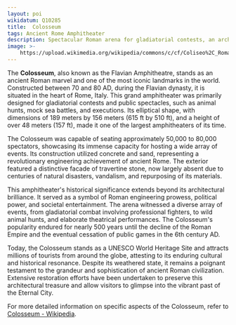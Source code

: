 ```yaml
---
layout: poi
wikidatum: Q10285
title:  Colosseum
tags: Ancient Rome Amphitheater
description: Spectacular Roman arena for gladiatorial contests, an architectural masterpiece.
image: >-
    https://upload.wikimedia.org/wikipedia/commons/c/cf/Coliseo%2C_Roma%2C_Italia%2C_2022-09-15%2C_DD_96.jpg
---
```

<meta charset="UTF-8">
<meta name="keywords" content="Ancient,Rome,Amphitheater">
<meta name="viewport" content="width=device-width, initial-scale=1.0">
<p>The <strong>Colosseum</strong>, also known as the Flavian Amphitheatre, stands as an ancient Roman marvel and one of the most iconic landmarks in the world. Constructed between 70 and 80 AD, during the Flavian dynasty, it is situated in the heart of Rome, Italy. This grand amphitheater was primarily designed for gladiatorial contests and public spectacles, such as animal hunts, mock sea battles, and executions. Its elliptical shape, with dimensions of 189 meters by 156 meters (615 ft by 510 ft), and a height of over 48 meters (157 ft), made it one of the largest amphitheaters of its time.</p>

<p>The Colosseum was capable of seating approximately 50,000 to 80,000 spectators, showcasing its immense capacity for hosting a wide array of events. Its construction utilized concrete and sand, representing a revolutionary engineering achievement of ancient Rome. The exterior featured a distinctive facade of travertine stone, now largely absent due to centuries of natural disasters, vandalism, and repurposing of its materials.</p>

<p>This amphitheater's historical significance extends beyond its architectural brilliance. It served as a symbol of Roman engineering prowess, political power, and societal entertainment. The arena witnessed a diverse array of events, from gladiatorial combat involving professional fighters, to wild animal hunts, and elaborate theatrical performances. The Colosseum's popularity endured for nearly 500 years until the decline of the Roman Empire and the eventual cessation of public games in the 6th century AD.</p>

<p>Today, the Colosseum stands as a UNESCO World Heritage Site and attracts millions of tourists from around the globe, attesting to its enduring cultural and historical resonance. Despite its weathered state, it remains a poignant testament to the grandeur and sophistication of ancient Roman civilization. Extensive restoration efforts have been undertaken to preserve this architectural treasure and allow visitors to glimpse into the vibrant past of the Eternal City.</p>

<p>For more detailed information on specific aspects of the Colosseum, refer to <a href="https://en.wikipedia.org/wiki/Colosseum">Colosseum - Wikipedia</a>.</p>
